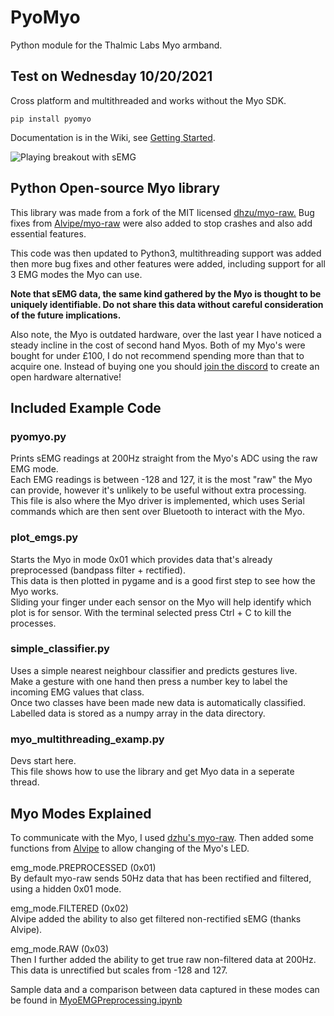 # PyoMyo
Python module for the Thalmic Labs Myo armband. 

## Test on Wednesday 10/20/2021

Cross platform and multithreaded and works without the Myo SDK. 

```
pip install pyomyo
```
Documentation is in the Wiki, see [Getting Started](https://github.com/PerlinWarp/pyomyo/wiki/Getting-started).

![Playing breakout with sEMG](https://github.com/PerlinWarp/Neuro-Breakout/blob/main/media/Breakout.gif?raw=true "Breakout")


## Python Open-source Myo library

This library was made from a fork of the MIT licensed [dhzu/myo-raw.](https://github.com/dzhu/myo-raw)
Bug fixes from [Alvipe/myo-raw](https://github.com/Alvipe/myo-raw) were also added to stop crashes and also add essential features.  

This code was then updated to Python3, multithreading support was added then more bug fixes and other features were added, including support for all 3 EMG modes the Myo can use.  

**Note that sEMG data, the same kind gathered by the Myo is thought to be uniquely identifiable. Do not share this data without careful consideration of the future implications.**

Also note, the Myo is outdated hardware, over the last year I have noticed a steady incline in the cost of second hand Myos. Both of my Myo's were bought for under £100, I do not recommend spending more than that to acquire one. Instead of buying one you should [join the discord](https://discord.com/invite/mG58PVyk83) to create an open hardware alternative!

## Included Example Code

### pyomyo.py
Prints sEMG readings at 200Hz straight from the Myo's ADC using the raw EMG mode.   
Each EMG readings is between -128 and 127, it is the most "raw" the Myo can provide, however it's unlikely to be useful without extra processing.
This file is also where the Myo driver is implemented, which uses Serial commands which are then sent over Bluetooth to interact with the Myo.

### plot_emgs.py
Starts the Myo in mode 0x01 which provides data that's already preprocessed (bandpass filter + rectified).  
This data is then plotted in pygame and is a good first step to see how the Myo works.  
Sliding your finger under each sensor on the Myo will help identify which plot is for sensor.
With the terminal selected press Ctrl + C to kill the processes.

### simple_classifier.py
Uses a simple nearest neighbour classifier and predicts gestures live.  
Make a gesture with one hand then press a number key to label the incoming EMG values that class.  
Once two classes have been made new data is automatically classified.
Labelled data is stored as a numpy array in the data directory.

### myo_multithreading_examp.py
Devs start here.  
This file shows how to use the library and get Myo data in a seperate thread.


## Myo Modes Explained
To communicate with the Myo, I used [dzhu's myo-raw](https://github.com/dzhu/myo-raw).
Then added some functions from [Alvipe](https://github.com/dzhu/myo-raw/pull/23) to allow changing of the Myo's LED.

emg_mode.PREPROCESSED (0x01)  
By default myo-raw sends 50Hz data that has been rectified and filtered, using a hidden 0x01 mode.  

emg_mode.FILTERED (0x02)  
Alvipe added the ability to also get filtered non-rectified sEMG (thanks Alvipe).  

emg_mode.RAW (0x03)   
Then I further added the ability to get true raw non-filtered data at 200Hz.
This data is unrectified but scales from -128 and 127.  

Sample data and a comparison between data captured in these modes can be found in [MyoEMGPreprocessing.ipynb](https://github.com/PerlinWarp/Neuro-Breakout/blob/main/Notebooks/MyoModesCompared/MyoEMGPreprocessing.ipynb)



